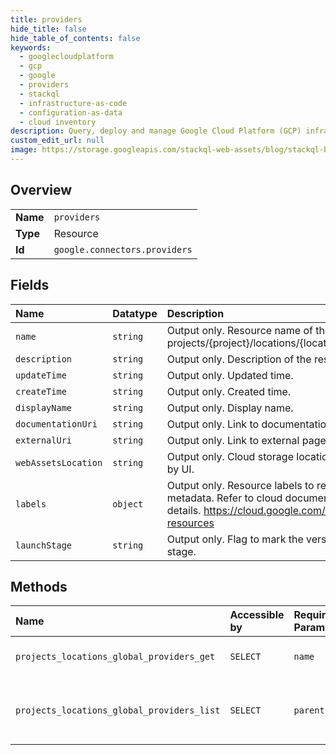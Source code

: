 ```yaml
---
title: providers
hide_title: false
hide_table_of_contents: false
keywords:
  - googlecloudplatform
  - gcp
  - google
  - providers
  - stackql
  - infrastructure-as-code
  - configuration-as-data
  - cloud inventory
description: Query, deploy and manage Google Cloud Platform (GCP) infrastructure and resources using SQL
custom_edit_url: null
image: https://storage.googleapis.com/stackql-web-assets/blog/stackql-blog-post-featured-image.png
---
```

  
    

## Overview
<table><tbody>
<tr><td><b>Name</b></td><td><code>providers</code></td></tr>
<tr><td><b>Type</b></td><td>Resource</td></tr>
<tr><td><b>Id</b></td><td><code>google.connectors.providers</code></td></tr>
</tbody></table>

## Fields
| Name | Datatype | Description |
|:-----|:---------|:------------|
| `name` | `string` | Output only. Resource name of the Provider. Format: projects/{project}/locations/{location}/providers/{provider} |
| `description` | `string` | Output only. Description of the resource. |
| `updateTime` | `string` | Output only. Updated time. |
| `createTime` | `string` | Output only. Created time. |
| `displayName` | `string` | Output only. Display name. |
| `documentationUri` | `string` | Output only. Link to documentation page. |
| `externalUri` | `string` | Output only. Link to external page. |
| `webAssetsLocation` | `string` | Output only. Cloud storage location of icons etc consumed by UI. |
| `labels` | `object` | Output only. Resource labels to represent user-provided metadata. Refer to cloud documentation on labels for more details. https://cloud.google.com/compute/docs/labeling-resources |
| `launchStage` | `string` | Output only. Flag to mark the version indicating the launch stage. |
## Methods
| Name | Accessible by | Required Params | Description |
|:-----|:--------------|:----------------|:------------|
| `projects_locations_global_providers_get` | `SELECT` | `name` | Gets details of a single Provider. |
| `projects_locations_global_providers_list` | `SELECT` | `parent` | Lists Providers in a given project and location. |
